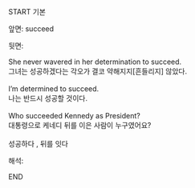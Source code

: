 START
기본

앞면:
succeed


뒷면:
<div>She never wavered in her determination to succeed. <br></div><div><div><div>그녀는 성공하겠다는 각오가 결코 약해지지[흔들리지] 않았다.</div></div></div><div><br></div><div><div>I’m determined to succeed. </div><div><div>나는 반드시 성공할 것이다.</div></div></div><div><br></div><div><div>Who succeeded Kennedy as President? </div><div>대통령으로 케네디 뒤를 이은 사람이 누구였어요?</div></div><div><br></div><div>성공하다 , 뒤를 잇다</div>


해석:
<!--ID: 1746614454795-->
END